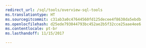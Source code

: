 ```yaml
---
redirect_url: /sql/tools/overview-sql-tools
ms.translationtype: HT
ms.sourcegitcommit: c31ab3a0c47644560fd125decee4f8630da5ebdb
ms.openlocfilehash: d25ede793044793bc452ae2b5f32cce25aae4ee6
ms.contentlocale: pt-br
ms.lasthandoff: 11/15/2017

---
```

